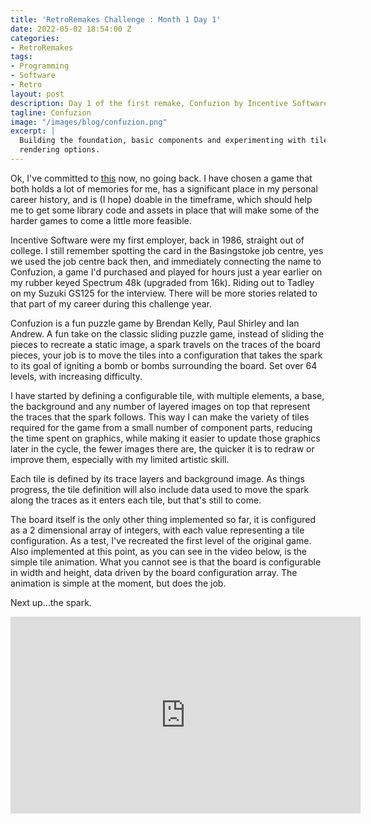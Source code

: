 ```yaml
---
title: 'RetroRemakes Challenge : Month 1 Day 1'
date: 2022-05-02 18:54:00 Z
categories:
- RetroRemakes
tags:
- Programming
- Software
- Retro
layout: post
description: Day 1 of the first remake, Confuzion by Incentive Software.
tagline: Confuzion
image: "/images/blog/confuzion.png"
excerpt: |
  Building the foundation, basic components and experimenting with tile
  rendering options.
---
```


Ok, I've committed to [this](/retroremakes/2022/04/22/retroremakes.html) now,
no going back. I have chosen a game that both holds a lot of memories for me,
has a significant place in my personal career history, and is (I hope) doable
in the timeframe, which should help me to get some library code and assets in
place that will make some of the harder games to come a little more feasible.

Incentive Software were my first employer, back in 1986, straight out of 
college. I still remember spotting the card in the Basingstoke job centre, yes
we used the job centre back then, and immediately connecting the name to
Confuzion, a game I'd purchased and played for hours just a year earlier on
my rubber keyed Spectrum 48k (upgraded from 16k). Riding out to Tadley on my
Suzuki GS125 for the interview. There will be more stories related to that 
part of my career during this challenge year.

Confuzion is a fun puzzle game by Brendan Kelly, Paul Shirley and Ian Andrew.
A fun take on the classic sliding puzzle game, instead of sliding the pieces
to recreate a static image, a spark travels on the traces of the
board pieces, your job is to move the tiles into a configuration that takes
the spark to its goal of igniting a bomb or bombs surrounding the board. Set 
over 64 levels, with increasing difficulty.

I have started by defining a configurable tile, with multiple elements, a
base, the background and any number of layered images on top that represent 
the traces that the spark follows. This way I can make the variety of tiles 
required for the game from a small number of component parts, reducing the
time spent on graphics, while making it easier to update those graphics 
later in the cycle, the fewer images there are, the quicker it is to redraw
or improve them, especially with my limited artistic skill.

Each tile is defined by its trace layers and background image. As things
progress, the tile definition will also include data used to move the spark
along the traces as it enters each tile, but that's still to come.

The board itself is the only other thing implemented so far, it is configured
as a 2 dimensional array of integers, with each value representing a tile
configuration. As a test, I've recreated the first level of the original
game. Also implemented at this point, as you can see in the video below, is 
the simple tile animation. What you cannot see is that the board is 
configurable in width and height, data driven by the board configuration
array. The animation is simple at the moment, but does the job.

Next up...the spark.

<iframe width="560" height="315" src="https://www.youtube.com/embed/rSRCRhPCRI4" title="YouTube video player" frameborder="0" allow="accelerometer; autoplay; clipboard-write; encrypted-media; gyroscope; picture-in-picture" allowfullscreen></iframe>
